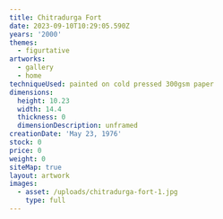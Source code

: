 ```yaml
---
title: Chitradurga Fort
date: 2023-09-10T10:29:05.590Z
years: '2000'
themes:
  - figurtative
artworks:
  - gallery
  - home
techniqueUsed: painted on cold pressed 300gsm paper
dimensions:
  height: 10.23
  width: 14.4
  thickness: 0
  dimensionDescription: unframed
creationDate: 'May 23, 1976'
stock: 0
price: 0
weight: 0
siteMap: true
layout: artwork
images:
  - asset: /uploads/chitradurga-fort-1.jpg
    type: full
---
```


